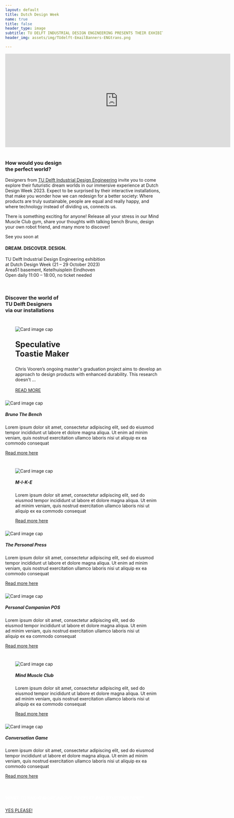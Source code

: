 ```yaml
---
layout: default
title: Dutch Design Week
name: true
title: false
header_type: image
subtitle: TU DELFT INDUSTRIAL DESIGN ENGINEERING PRESENTS THEIR EXHIBITION AT DUTCH DESIGN WEEK  // 21 – 29 OCTOBER 2023 AT AREA51 (BASEMENT)
header_img: assets/img/TUdelft-EmailBanners-ENGtrans.png

---
```



<div class="card shadow videoWrapper">
<iframe width="720" height="299" src="https://www.youtube.com/embed/-Cq_jbJ-F7Q" title="DREAM. DISCOVER. DESIGN. - TU Delft Industrial Design Engineering at Dutch Design Week 2023 (teaser)" frameborder="0" allow="accelerometer; autoplay; clipboard-write; encrypted-media; gyroscope; picture-in-picture; web-share" allowfullscreen></iframe>
</div>  
<br>
<div class="card shadow text-center white-card">
  <div class="card-body">
    <h3 class="card-title NeueMachina-h3">How would you design<br> the perfect world?</h3>
    <p class="card-text open-sans">
Designers from <a href="https://www.tudelft.nl/ide" target="_blank"><u class="NeueMachina">TU Delft Industrial Design Engineering</u></a> invite you to come explore their futuristic dream worlds in our <span class="NeueMachina">immersive experience at Dutch Design Week 2023.</span> Expect to <span class="NeueMachina">be surprised</span> by their interactive installations, that make you wonder how we can redesign for a better society: Where products are truly sustainable, people are equal and really happy, and where technology instead of dividing us, connects us. 
</p> 

<p class="card-text open-sans">
There is something exciting for anyone! Release all your stress in our Mind Muscle Club gym, share your thoughts with <span class="NeueMachina">talking bench Bruno, design your own robot friend</span>, and many more to discover!
</p>
<p class="card-text NeueMachina">
See you soon at
</p>
<h4 class="card-text NeueMachina-h4">
DREAM. DISCOVER. DESIGN. 
</h4>
<p class="card-text open-sans">
TU Delft Industrial Design Engineering exhibition<br>
at Dutch Design Week (21 – 29 October 2023)<br>
Area51 basement, Ketelhuisplein Eindhoven<br>
Open daily 11:00 – 18:00, no ticket needed 
</p>
  </div>
</div>
<br>



<!-- <div class="card text-center white-card">
  <div class="card-body">
    <h3 class="card-title">WHAT ARE YOU DREAMING ABOUT? </h3>
    <p class="card-text">People filled in their dreams, see here development</p>
  </div>
  <img class="card-img-bottom" src="https://placehold.co/720x300" alt="Card image cap" style="margin-bottom: 0.5rem;">
  <br>
</div>
<br> -->

<div class="card shadow white-default-card" style="margin-bottom:1rem;">
  <div class="card-body">
<h3 class="card-title NeueMachina-h3 text-center">Discover the world of<br> TU Delft Designers<br> via our installations</h3>
<br>
<div class="card-deck">
<div class="card toast-card" style="margin-left:2rem;margin-bottom:1rem;">
    <img class="card-img-top" src="https://placehold.co/30x30" alt="Card image cap" style="margin-top: 0.5rem;">
      <div class="card-body text-center">
        <p class="card-title NeueMachina" style="font-size:25px"><b>Speculative <br>Toastie Maker</b></p>
        <p class="card-text" style="margin-left:0rem;margin-bottom:0rem;"> Chris Vooren’s ongoing master's graduation project aims to develop an approach to design products with enhanced durability. This research doesn't …</p>
        <br>
          <a href="/toasty-maker" class="btn btn-primary NeueMachina">READ MORE</a>
      </div>
  </div>
    <div class="card bruno-card" style="margin-bottom:1rem;">
    <img class="card-img-top" src="https://placehold.co/30x30" alt="Card image cap" style="margin-top: 0.5rem;">
      <div class="card-body">
        <h5 class="card-title">Bruno The Bench</h5>
        <p class="card-text"> Lorem ipsum dolor sit amet, consectetur adipiscing elit, sed do eiusmod tempor incididunt ut labore et dolore magna aliqua. Ut enim ad minim veniam, quis nostrud exercitation ullamco laboris nisi ut aliquip ex ea commodo consequat</p>
        <a href="/bruno-the-bench" class="btn btn-primary">Read more here</a>
      </div>
    </div>
    <!-- <div class="card bias-card" style="margin-right:2rem;margin-bottom:1rem;">
    <img class="card-img-top" src="https://placehold.co/30x30" alt="Card image cap" style="margin-top: 0.5rem;">
      <div class="card-body">
        <h5 class="card-title">Unconscious Bias</h5>
        <p class="card-text"> Lorem ipsum dolor sit amet, consectetur adipiscing elit, sed do eiusmod tempor incididunt ut labore et dolore magna aliqua. Ut enim ad minim veniam, quis nostrud exercitation ullamco laboris nisi ut aliquip ex ea commodo consequat</p>
        <a href="/unconscious-bias" class="btn btn-primary">Read more here</a>
      </div>
    </div> -->
  </div>


<br>

<div class="card-deck">
    <div class="card mike-card" style="margin-left:2rem;margin-bottom:1rem;">
    <img class="card-img-top" src="https://placehold.co/30x30" alt="Card image cap" style="margin-top: 0.5rem;">
      <div class="card-body">
        <h5 class="card-title">M-I-K-E</h5>
        <p class="card-text"> Lorem ipsum dolor sit amet, consectetur adipiscing elit, sed do eiusmod tempor incididunt ut labore et dolore magna aliqua. Ut enim ad minim veniam, quis nostrud exercitation ullamco laboris nisi ut aliquip ex ea commodo consequat</p>
        <a href="/m-i-k-e" class="btn btn-primary">Read more here</a>
      </div>
    </div>
    <div class="card press-card" style="margin-bottom:1rem;">
    <img class="card-img-top" src="https://placehold.co/30x30" alt="Card image cap" style="margin-top: 0.5rem;">
      <div class="card-body">
        <h5 class="card-title">The Personal Press</h5>
        <p class="card-text"> Lorem ipsum dolor sit amet, consectetur adipiscing elit, sed do eiusmod tempor incididunt ut labore et dolore magna aliqua. Ut enim ad minim veniam, quis nostrud exercitation ullamco laboris nisi ut aliquip ex ea commodo consequat</p>
        <a href="/the-personal-press" class="btn btn-primary">Read more here</a>
      </div>
    </div>
    <div class="card pos-card" style="margin-right:2rem;margin-bottom:1rem;">
    <img class="card-img-top" src="https://placehold.co/30x30" alt="Card image cap" style="margin-top: 0.5rem;">
      <div class="card-body">
        <h5 class="card-title">Personal Companion POS</h5>
        <p class="card-text"> Lorem ipsum dolor sit amet, consectetur adipiscing elit, sed do eiusmod tempor incididunt ut labore et dolore magna aliqua. Ut enim ad minim veniam, quis nostrud exercitation ullamco laboris nisi ut aliquip ex ea commodo consequat</p>
        <a href="/personal-companion-pos" class="btn btn-primary">Read more here</a>
      </div>
    </div>
  </div>
<br>

<div class="card-deck">
<div class="card muscle-card" style="margin-left:2rem;margin-bottom:1rem;">
    <img class="card-img-top" src="https://placehold.co/30x30" alt="Card image cap" style="margin-top: 0.5rem;">
      <div class="card-body">
        <h5 class="card-title">Mind Muscle Club</h5>
        <p class="card-text"> Lorem ipsum dolor sit amet, consectetur adipiscing elit, sed do eiusmod tempor incididunt ut labore et dolore magna aliqua. Ut enim ad minim veniam, quis nostrud exercitation ullamco laboris nisi ut aliquip ex ea commodo consequat</p>
        <a href="/mind-muscle-club" class="btn btn-primary">Read more here</a>
      </div>
    </div>
    <div class="card conv-card" style="margin-bottom:1rem;">
    <img class="card-img-top" src="https://placehold.co/30x30" alt="Card image cap" style="margin-top: 0.5rem;">
      <div class="card-body">
        <h5 class="card-title">Conversation Game</h5>
        <p class="card-text"> Lorem ipsum dolor sit amet, consectetur adipiscing elit, sed do eiusmod tempor incididunt ut labore et dolore magna aliqua. Ut enim ad minim veniam, quis nostrud exercitation ullamco laboris nisi ut aliquip ex ea commodo consequat</p>
        <a href="/conversation-game" class="btn btn-primary">Read more here</a>
      </div>
  </div>
    <div class="card" id="filler-card" style="background-color: transparent; border-block-color: transparent; border: none !important;margin-right:2rem;margin-bottom:1rem;">
    </div>
  </div>
    </div>
<br>
  </div>

<div class="card text-center  blue-card shadow">
  <div class="card-body">
    <h5 class="card-title NeueMachina-h4" style="color:white;">WANT TO KNOW MORE ABOUT TU DELFT AND STUDYING HERE?</h5>
    <a href="https://www.tudelft.nl/en/education/practical-matters/studying-at-tu-delft" class="btn btn-primary NeueMachina">YES PLEASE!</a>
  </div>
</div>